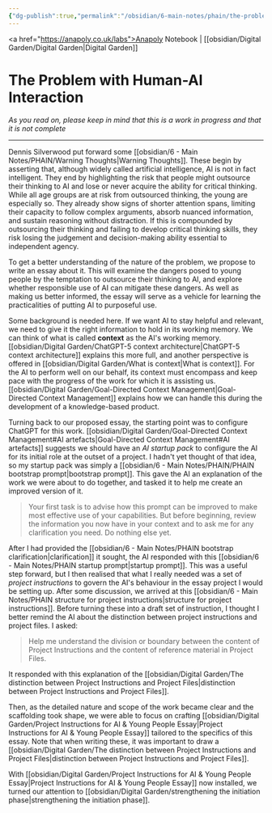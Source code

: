```yaml
---
{"dg-publish":true,"permalink":"/obsidian/6-main-notes/phain/the-problem-with-human-ai-interaction/","created":"2025-08-12T08:21:58.194+01:00","updated":"2025-08-17T10:51:17.682+01:00"}
---
```


<a href="https://anapoly.co.uk/labs">Anapoly Notebook</a> | [[obsidian/Digital Garden/Digital Garden\|Digital Garden]] 

# The Problem with Human-AI Interaction

*As you read on, please keep in mind that this is a work in progress and that it is not complete*

---

Dennis Silverwood put forward some [[obsidian/6 - Main Notes/PHAIN/Warning Thoughts\|Warning Thoughts]]. These begin by asserting that, although widely called artificial intelligence, AI is not in fact intelligent. They end by highlighting the risk that people might outsource their thinking to AI and lose or never acquire the ability for critical thinking. While all age groups are at risk from outsourced thinking, the young are especially so. They already show signs of shorter attention spans, limiting their capacity to follow complex arguments, absorb nuanced information, and sustain reasoning without distraction. If this is compounded by outsourcing their thinking and failing to develop critical thinking skills, they risk losing the judgement and decision-making ability essential to independent agency.

To get a better understanding of the nature of the problem, we propose to write an essay about it. This will examine the dangers posed to young people by the temptation to outsource their thinking to AI, and explore whether responsible use of AI can mitigate these dangers. As well as making us better informed, the essay will serve as a vehicle for learning the practicalities of putting AI to purposeful use.

Some background is needed here.  If we want AI to stay helpful and relevant, we need to give it the right information to hold in its working memory. We can think of what is called **context** as the AI's working memory. [[obsidian/Digital Garden/ChatGPT-5 context architecture\|ChatGPT-5 context architecture]] explains this more full, and another perspective is offered in [[obsidian/Digital Garden/What is context\|What is context]]. For the AI to perform well on our behalf, its context must encompass and keep pace with the progress of the work for which it is assisting us.  [[obsidian/Digital Garden/Goal-Directed Context Management\|Goal-Directed Context Management]] explains how we can handle this during the development of a knowledge-based product. 

Turning back to our proposed essay, the starting point was to configure ChatGPT for this work. [[obsidian/Digital Garden/Goal-Directed Context Management#AI artefacts\|Goal-Directed Context Management#AI artefacts]] suggests we should have an *AI startup pack* to configure the AI for its initial role at the outset of a project. I hadn't yet thought of that idea, so my startup pack was simply a [[obsidian/6 - Main Notes/PHAIN/PHAIN bootstrap prompt\|bootstrap prompt]]. This gave the AI an explanation of the work we were about to do together, and tasked it to help me create an improved version of it. 

> Your first task is to advise how this prompt can be improved to make most effective use of your capabilities. But before beginning, review the information you now have in your context and to ask me for any clarification you need. Do nothing else yet.

After I had provided the [[obsidian/6 - Main Notes/PHAIN bootstrap clarification\|clarification]] it sought, the AI responded with this [[obsidian/6 - Main Notes/PHAIN startup prompt\|startup prompt]]. This was a useful step forward, but I then realised that what I really needed was a set of *project instructions* to govern the AI's behaviour in the essay project I would be setting up. After some discussion, we arrived at this [[obsidian/6 - Main Notes/PHAIN structure for project instructions\|structure for project instructions]].  Before turning these into a draft set of instruction, I thought I better remind the AI about the distinction between project instructions and project files. I asked: 

>Help me understand the division or boundary between the content of Project Instructions and the content of reference material in Project Files.

It responded with this explanation of the [[obsidian/Digital Garden/The distinction between Project Instructions and Project Files\|distinction between Project Instructions and Project Files]].  

Then, as the detailed nature and scope of the work became clear and the scaffolding took shape, we were able to focus on crafting [[obsidian/Digital Garden/Project Instructions for AI & Young People Essay\|Project Instructions for AI & Young People Essay]] tailored to the specifics of this essay. Note that when writing these, it was important to draw a [[obsidian/Digital Garden/The distinction between Project Instructions and Project Files\|distinction between Project Instructions and Project Files]].  

With [[obsidian/Digital Garden/Project Instructions for AI & Young People Essay\|Project Instructions for AI & Young People Essay]] now installed, we turned our attention to [[obsidian/Digital Garden/strengthening the initiation phase\|strengthening the initiation phase]]. 